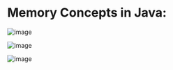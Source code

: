 # Memory Concepts in Java:


![image](https://user-images.githubusercontent.com/26399543/146607844-c3018344-2ef4-4f95-89a0-a24196cc012a.png)


![image](https://user-images.githubusercontent.com/26399543/146608000-40d11883-f4ae-4043-ad97-3ce7f7446921.png)


![image](https://user-images.githubusercontent.com/26399543/146608065-f2c21692-1ba9-4f2a-8773-ff175d4ab503.png)


